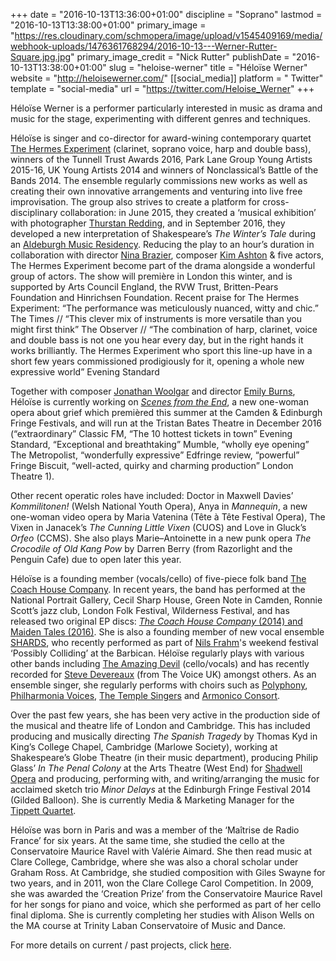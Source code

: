 +++
date = "2016-10-13T13:36:00+01:00"
discipline = "Soprano"
lastmod = "2016-10-13T13:38:00+01:00"
primary_image = "https://res.cloudinary.com/schmopera/image/upload/v1545409169/media/webhook-uploads/1476361768294/2016-10-13---Werner-Rutter-Square.jpg.jpg"
primary_image_credit = "Nick Rutter"
publishDate = "2016-10-13T13:38:00+01:00"
slug = "heloise-werner"
title = "Héloïse Werner"
website = "http://heloisewerner.com/"
[[social_media]]
platform = " Twitter"
template = "social-media"
url = "https://twitter.com/Heloise_Werner"
+++

Héloïse Werner is a performer particularly interested in music as drama and music for the stage, experimenting with different genres and techniques.

Héloïse is singer and co-director for award-wining contemporary quartet [The Hermes Experiment](http://www.thehermesexperiment.com/) (clarinet, soprano voice, harp and double bass), winners of the Tunnell Trust Awards 2016, Park Lane Group Young Artists 2015-16, UK Young Artists 2014 and winners of Nonclassical’s Battle of the Bands 2014. The ensemble regularly commissions new works as well as creating their own innovative arrangements and venturing into live free improvisation. The group also strives to create a platform for cross-disciplinary collaboration: in June 2015, they created a ‘musical exhibition’ with photographer [Thurstan Redding](http://www.thurstanredding.com/), and in September 2016, they developed a new interpretation of Shakespeare’s *The Winter’s Tale* during an [Aldeburgh Music Residency](http://www.aldeburgh.co.uk/residencies/current-future-projects). Reducing the play to an hour’s duration in collaboration with director [Nina Brazier](http://www.ninabrazier.co.uk/), composer [Kim Ashton](https://kimbashton.wordpress.com/) & five actors, The Hermes Experiment become part of the drama alongside a wonderful group of actors. The show will première in London this winter, and is supported by Arts Council England, the RVW Trust, Britten-Pears Foundation and Hinrichsen Foundation. Recent praise for The Hermes Experiment: “The performance was meticulously nuanced, witty and chic.” The Times // “This clever mix of instruments is more versatile than you might first think” The Observer // “The combination of harp, clarinet, voice and double bass is not one you hear every day, but in the right hands it works brilliantly. The Hermes Experiment who sport this line-up have in a short few years commissioned prodigiously for it, opening a whole new expressive world” Evening Standard

Together with composer [Jonathan Woolgar](https://jonathanwoolgar.com/) and director [Emily Burns](http://www.emily-burns.com/), Héloïse is currently working on [*Scenes from the End*](http://heloisewerner.com/scenes-from-the-end-16/), a new one-woman opera about grief which premièred this summer at the Camden & Edinburgh Fringe Festivals, and will run at the Tristan Bates Theatre in December 2016 (“extraordinary” Classic FM, “The 10 hottest tickets in town” Evening Standard, “Exceptional and breathtaking” Mumble, “wholly eye opening” The Metropolist, “wonderfully expressive” Edfringe review, “powerful” Fringe Biscuit, “well-acted, quirky and charming production” London Theatre 1).

Other recent operatic roles have included: Doctor in Maxwell Davies’ *Kommilitonen!* (Welsh National Youth Opera), Anya in *Mannequin*, a new one-woman video opera by Maria Vatenina (Tête à Tête Festival Opera), The Vixen in Janacek’s *The Cunning Little Vixen* (CUOS) and Love in Gluck’s *Orfeo* (CCMS). She also plays Marie–Antoinette in a new punk opera *The Crocodile of Old Kang Pow* by Darren Berry (from Razorlight and the Penguin Cafe) due to open later this year.

Héloïse is a founding member (vocals/cello) of five-piece folk band [The Coach House Company](http://thecoachhousecompany.co.uk/). In recent years, the band has performed at the National Portrait Gallery, Cecil Sharp House, Green Note in Camden, Ronnie Scott’s jazz club, London Folk Festival, Wilderness Festival, and has released two original EP discs: [*The Coach House Company* (2014) and Maiden Tales (2016)](http://thecoachhousecompany.bandcamp.com/). She is also a founding member of new vocal ensemble [SHARDS](http://shardsvoices.com/), who recently performed as part of [Nils Frahm](http://www.nilsfrahm.com/)'s weekend festival ‘Possibly Colliding’ at the Barbican. Héloïse regularly plays with various other bands including [The Amazing Devil](http://www.theamazingdevil.com/) (cello/vocals) and has recently recorded for [Steve Devereaux](http://www.stevedevereaux.co.uk/) (from The Voice UK) amongst others. As an ensemble singer, she regularly performs with choirs such as [Polyphony](http://www.stephenlayton.com/polyphony), [Philharmonia Voices](http://www.philharmoniavoices.org/), [The Temple Singers](http://www.templechurch.com/music/the-temple-singers/) and [Armonico Consort](http://www.armonico.org.uk/).

Over the past few years, she has been very active in the production side of the musical and theatre life of London and Cambridge. This has included producing and musically directing *The Spanish Tragedy* by Thomas Kyd in King’s College Chapel, Cambridge (Marlowe Society), working at Shakespeare’s Globe Theatre (in their music department), producing Philip Glass’ *In The Penal Colony* at the Arts Theatre (West End) for [Shadwell Opera](http://www.shadwellopera.co.uk/) and producing, performing with, and writing/arranging the music for acclaimed sketch trio *Minor Delays* at the Edinburgh Fringe Festival 2014 (Gilded Balloon). She is currently Media & Marketing Manager for the [Tippett Quartet](http://www.tippettquartet.co.uk/).

Héloïse was born in Paris and was a member of the ‘Maîtrise de Radio France’ for six years. At the same time, she studied the cello at the Conservatoire Maurice Ravel with Valérie Aimard. She then read music at Clare College, Cambridge, where she was also a choral scholar under Graham Ross. At Cambridge, she studied composition with Giles Swayne for two years, and in 2011, won the Clare College Carol Competition. In 2009, she was awarded the ‘Creation Prize’ from the Conservatoire Maurice Ravel for her songs for piano and voice, which she performed as part of her cello final diploma. She is currently completing her studies with Alison Wells on the MA course at Trinity Laban Conservatoire of Music and Dance.

For more details on current / past projects, click [here](http://heloisewerner.com/projects/).
